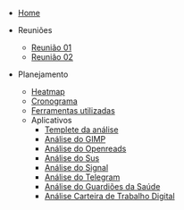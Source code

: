* [Home](/)

* Reuniões
  - [Reunião 01](reunioes/ata01.md)
  - [Reunião 02](reunioes/ata02.md)


* Planejamento 
  - [Heatmap](planejamento/heatmap.md)
  - [Cronograma](planejamento/Cronograma.md)
  - [Ferramentas utilizadas](planejamento/ferramentas.md)
  * Aplicativos
    - [Templete da análise](planejamento/aplicativos/Templete_Analise.md)
    - [Análise do GIMP](planejamento/aplicativos/analise_GIMP.md)
    - [Análise do Openreads](planejamento/aplicativos/analise_Openreads.md)
    - [Análise do Sus](planejamento/aplicativos/analise_sus.md)
    - [Análise do Signal](planejamento/aplicativos/analise_Signal.md)
    - [Análise do Telegram](planejamento/aplicativos/analise_Telegram.md)
    - [Análise do Guardiões da Saúde](planejamento/aplicativos/analise_Guardioes.md)
    - [Análise Carteira de Trabalho Digital](planejamento/aplicativos/analise_carteiradigitaldetrabalho.md)

